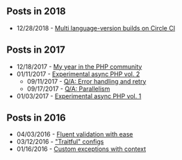 
## Posts in 2018

* 12/28/2018 - [Multi language-version builds on Circle CI](@baseUrl@/php/multi-language-version-builds-on-circle-ci.html)

## Posts in 2017

* 12/18/2017 - [My year in the PHP community](@baseUrl@/php/my-year-in-the-php-community-2017.html)
* 01/11/2017 - [Experimental async PHP vol. 2](@baseUrl@/php/experimental-async-php-volume-2.html)
  * 09/11/2017 - [Q/A: Error handling and retry](@baseUrl@/php/experimental-async-php-volume-2-error-handling.html)
  * 09/17/2017 - [Q/A: Parallelism](@baseUrl@/php/experimental-async-php-volume-2-parallelism.html)
* 01/03/2017 - [Experimental async PHP vol. 1](@baseUrl@/php/experimental-async-php-volume-1.html)

## Posts in 2016

* 04/03/2016 - [Fluent validation with ease](@baseUrl@/php/fluent-validation-with-ease.html)
* 03/12/2016 - ["Traitful" configs](@baseUrl@/php/traitful-configs.html)
* 01/16/2016 - [Custom exceptions with context](@baseUrl@/php/custom-exceptions-with-context.html)
